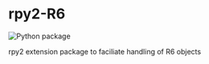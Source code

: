 # rpy2-R6
![Python package](https://github.com/rpy2/rpy2-R6/workflows/Python%20package/badge.svg)

rpy2 extension package to faciliate handling of R6 objects
